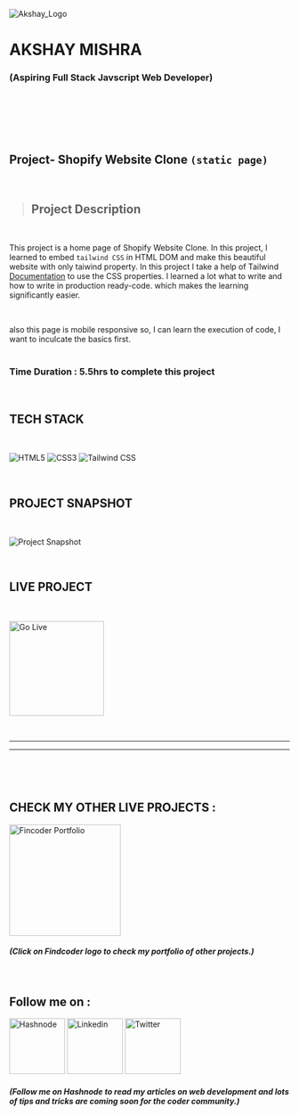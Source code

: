 ![Akshay_Logo](https://user-images.githubusercontent.com/110058268/192380880-88d3794d-a927-4515-929e-33cd308b3791.png)
# AKSHAY MISHRA 
### (Aspiring Full Stack Javscript Web Developer)              

&nbsp;

&nbsp;

&nbsp;

## **Project-**  Shopify Website Clone `(static page)`

&nbsp;

> ## **Project Description**

&nbsp;

This project is a home page of Shopify Website Clone. In this project, I learned to embed `tailwind CSS` in HTML DOM and make this beautiful website with only taiwind property. In this project I take a help of Tailwind [Documentation](https://tailwindcss.com/docs) to use the CSS properties.
 I learned a lot what to write and how to write in production ready-code. which makes the learning significantly easier.
 

&nbsp;

also this page is mobile responsive so, I can learn the execution of code, I want to inculcate the basics first.   
&nbsp;


### **Time Duration :  5.5hrs to complete this project**

&nbsp;

## **TECH STACK**


&nbsp;

![HTML5](https://camo.githubusercontent.com/49fbb99f92674cc6825349b154b65aaf4064aec465d61e8e1f9fb99da3d922a1/68747470733a2f2f696d672e736869656c64732e696f2f62616467652f68746d6c352d2532334533344632362e7376673f7374796c653d666f722d7468652d6261646765266c6f676f3d68746d6c35266c6f676f436f6c6f723d7768697465) ![CSS3](https://camo.githubusercontent.com/e6b67b27998fca3bccf4c0ee479fc8f9de09d91f389cccfbe6cb1e29c10cfbd7/68747470733a2f2f696d672e736869656c64732e696f2f62616467652f637373332d2532333135373242362e7376673f7374796c653d666f722d7468652d6261646765266c6f676f3d63737333266c6f676f436f6c6f723d7768697465)
![Tailwind CSS](https://user-images.githubusercontent.com/110058268/217623914-9470c793-e21b-4141-9d21-5b7d49088343.png)

&nbsp;

## **PROJECT SNAPSHOT**

&nbsp;


![Project Snapshot](./assets/Shopify_preview.gif)


&nbsp;

## **LIVE PROJECT**


&nbsp;

[<img alt="Go Live" width="170px" src="https://user-images.githubusercontent.com/110058268/192381169-8441c110-50f4-43a0-9ab1-b4cd6c509f95.png" />](https://cypherakshay-shopify-clone.netlify.app/ "Go Live")

&nbsp;






---
---


&nbsp;

&nbsp;

## **CHECK MY OTHER LIVE PROJECTS :**

 [<img alt="Fincoder Portfolio" width="200px" src="https://user-images.githubusercontent.com/110058268/192388254-11ffd2b4-2c52-40eb-84aa-7ad6bd709cff.png" />](https://www.findcoder.io/u/cypherakshay "Check my Portfolio")
 

 ##### (Click on Findcoder logo to check my portfolio of other projects.)

&nbsp;

## **Follow me on :**
[<img alt="Hashnode" width="100px" src="https://user-images.githubusercontent.com/110058268/192389289-13e5947e-de5a-42f6-a3e3-4dd290dbd79e.png" />](https://hashnode.com/@CypherAkshay "Follow me on Hashnode")
[<img alt="Linkedin" width="100px" src="https://user-images.githubusercontent.com/110058268/192389270-91f39005-b30e-4715-b96c-97f33dafeb5b.png" />](https://www.linkedin.com/in/cypher-akshay/ "Follow me on Linkedin")
[<img alt="Twitter" width="100px" src="https://user-images.githubusercontent.com/110058268/192389244-2c9954a2-db49-4cfe-abb6-e050d9749d28.png" />](https://twitter.com/cypherakshay "Follow me on Twitter")


##### (Follow me on Hashnode to read my articles on web development and lots of tips and tricks are coming soon for the coder community.)